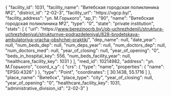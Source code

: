 {
    "facility_id": 1031,
    "facility_name": "Витебская городская поликлиника №2",
    "district_id": "2-02-3",
    "facility_url": "https:\/\/vgcp.by\/",
    "facility_address": "ул. М.Горького",
    "ap_1": "90",
    "name": "Витебская городская поликлиника №2",
    "type": "0",
    "state": "private institution",
    "stats": [
        {
            "url": "https:\/\/www.berezinocrb.by\/ob-uchrezhdenii\/struktura-uchrezhdeniya\/strukturnye-podrazdeleniya\/828-brodetskaya-ambulatoriya-vracha-obshchej-praktiki",
            "dep_name": null,
            "date_year": null,
            "num_beds_dep": null,
            "num_deps_year": null,
            "num_doctors_dep": null,
            "num_doctors_med": null,
            "year_of_closing": null,
            "year_of_opening": "0",
            "beds_in_hospital_key": 556,
            "num_beds_facility_year": null,
            "healthcare_facility_key": 1031
        }
    ],
    "med_id": 10214982,
    "address": "ул. М.Горького",
    "coord_x_y": {
        "crs": {
            "type": "name",
            "properties": {
                "name": "EPSG:4326"
            }
        },
        "type": "Point",
        "coordinates": [
            30.1438,
            55.1716
        ]
    },
    "place_name": "Витебск",
    "place_type": "city",
    "year_of_closing": null,
    "year_of_opening": "0",
    "healthcare_facility_key": 1031,
    "administrative_division_id": "2-02-3"
}